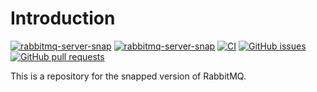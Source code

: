 # Introduction

[![rabbitmq-server-snap](https://snapcraft.io/rabbitmq-server-snap/badge.svg)](https://snapcraft.io/rabbitmq-server-snap)
[![rabbitmq-server-snap](https://snapcraft.io/rabbitmq-server-snap/trending.svg?name=0)](https://snapcraft.io/rabbitmq-server-snap)
[![CI](https://github.com/nicolasbock/rabbitmq-server-snap/actions/workflows/CI.yaml/badge.svg)](https://github.com/nicolasbock/rabbitmq-server-snap/actions/workflows/CI.yaml)
[![GitHub issues](https://img.shields.io/github/issues/nicolasbock/rabbitmq-server-snap)](https://github.com/nicolasbock/rabbitmq-server-snap/issues)
[![GitHub pull requests](https://img.shields.io/github/issues-pr/nicolasbock/rabbitmq-server-snap)](https://github.com/nicolasbock/rabbitmq-server-snap/pulls)

This is a repository for the snapped version of RabbitMQ.
